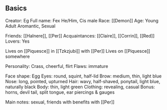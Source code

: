 ## Basics

Creator: Eg
Full name: Fex
He/Him, Cis male
Race: [[Demon]]
Age: Young Adult
Aromantic, Sexual

Friends: [[Halnere]], [[Per]]
Acquaintances: [[Claire]], [[Corrin]], [[Red]]
Lovers: Yes

Lives on [[Piquesce]] in [[Tzkzjubi]] with [[Per]] 
Lives on [[Piquesce]] somewhere

Personality: Crass, cheerful, flirt
Flaws: immature

Face shape: Egg
Eyes: round, squint, half-lid
Brow: medium, thin, light blue
Nose: long, pointed, upturned
Hair: wavy, half-shaved, ponytail, light blue, naturally black
Body: thin, light green
Clothing: revealing, casual
Bonus: horns, devil tail, split tongue, ear piercings & gauges 

Main notes: sexual, friends with benefits with [[Per]]